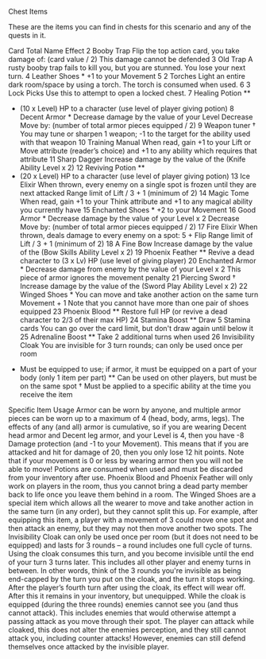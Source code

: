 Chest Items

These are the items you can find in chests for this scenario and any of the quests in it.

Card Total
Name
Effect
2
Booby Trap
Flip the top action card, you take damage of: (card value / 2)
This damage cannot be defended
3
Old Trap
A rusty booby trap fails to kill you, but you are stunned. You lose your next turn.
4
Leather Shoes *
+1 to your Movement
5
2 Torches
Light an entire dark room/space by using a torch. The torch is consumed when used.
6
3 Lock Picks
Use this to attempt to open a locked chest.
7
Healing Potion **
+ (10 x Level) HP to a character (use level of player giving potion)
8
Decent Armor *
Decrease damage by the value of your Level
Decrease Move by: (number of total armor pieces equipped / 2)
9
Weapon tuner †
You may tune or sharpen 1 weapon; -1 to the target for the ability used with that weapon
10
Training Manual
When read, gain +1 to your Lift or Move attribute (reader’s choice) and +1 to any ability which requires that attribute
11
Sharp Dagger
Increase damage by the value of the (Knife Ability Level x 2)
12
Reviving Potion **
+ (20 x Level) HP to a character (use level of player giving potion)
13
Ice Elixir
When thrown, every enemy on a single spot is frozen until they are next attacked
Range limit of Lift / 3 + 1  (minimum of 2)
14
Magic Tome
When read, gain +1 to your Think attribute and +1 to any magical ability you currently have
15
Enchanted Shoes *
+2 to your Movement
16
Good Armor *
Decrease damage by the value of your Level x 2
Decrease Move by: (number of total armor pieces equipped / 2)
17
Fire Elixir
When thrown, deals damage to every enemy on a spot:
5 + Flip
Range limit of Lift / 3 + 1  (minimum of 2)
18
A Fine Bow
Increase damage by the value of the (Bow Skills Ability Level x 2) 
19
Phoenix Feather **
Revive a dead character to (3 x Lv) HP (use level of giving player)
20
Enchanted Armor *
Decrease damage from enemy by the value of your Level x 2
This piece of armor ignores the movement penalty
21
Piercing Sword †
Increase damage by the value of the (Sword Play Ability Level x 2)
22
Winged Shoes *
You can move and take another action on the same turn
Movement + 1
Note that you cannot have more than one pair of shoes equipped
23
Phoenix Blood **
Restore full HP (or revive a dead character to 2/3 of their max HP)
24
Stamina Boost **
Draw 5 Stamina cards
You can go over the card limit, but don't draw again until below it
25
Adrenaline Boost **
Take 2 additional turns when used
26
Invisibility Cloak
You are invisible for 3 turn rounds; can only be used once per room



* Must be equipped to use; if armor, it must be equipped on a part of your body (only 1 item per part)
** Can be used on other players, but must be on the same spot
† Must be applied to a specific ability at the time you receive the item

Specific Item Usage
Armor can be worn by anyone, and multiple armor pieces can be worn up to a maximum of 4 (head, body, arms, legs). The effects of any (and all) armor is cumulative, so if you are wearing Decent head armor and Decent leg armor, and your Level is 4, then you have -8 Damage protection (and -1 to your Movement). This means that if you are attacked and hit for damage of 20, then you only lose 12 hit points.
	Note that if your movement is 0 or less by wearing armor then you will not be able to move!
Potions are consumed when used and must be discarded from your inventory after use.
Phoenix Blood and Phoenix Feather will only work on players in the room, thus you cannot bring a dead party member back to life once you leave them behind in a room.
The Winged Shoes are a special item which allows all the wearer to move and take another action in the same turn (in any order), but they cannot split this up. For example, after equipping this item, a player with a movement of 3 could move one spot and then attack an enemy, but they may not then move another two spots.
The Invisibility Cloak can only be used once per room (but it does not need to be equipped) and lasts for 3 rounds – a round includes one full cycle of turns. Using the cloak consumes this turn, and you become invisible until the end of your turn 3 turns later. This includes all other player and enemy turns in between. In other words, think of the 3 rounds you're invisible as being end-capped by the turn you put on the cloak, and the turn it stops working. After the player’s fourth turn after using the cloak, its effect will wear off. After this it remains in your inventory, but unequipped.
While the cloak is equipped (during the three rounds) enemies cannot see you (and thus cannot attack). This includes enemies that would otherwise attempt a passing attack as you move through their spot. The player can attack while cloaked, this does not alter the enemies perception, and they still cannot attack you, including counter attacks! However, enemies can still defend themselves once attacked by the invisible player.
